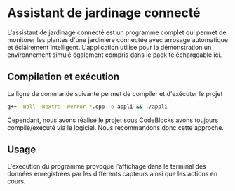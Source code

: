 # Assistant de jardinage connecté

L'assistant de jardinage connecté est un programme complet qui permet de monitorer les plantes d'une jardinière connectée avec arrosage automatique et éclairement intelligent. L'application utilise pour la démonstration un environnement simulé également compris dans le pack téléchargeable ici.

## Compilation et exécution

La ligne de commande suivante permet de compiler et d'exécuter le projet

```bash
g++ -Wall -Wextra -Werror *.cpp -o appli && ./appli
```
Cependant, nous avons réalisé le projet sous CodeBlocks avons toujours compilé/executé via le logiciel. Nous recommandons donc cette approche. 

## Usage

L'execution du programme provoque l'affichage dans le terminal des données enregistrées par les différents capteurs ainsi que les actions en cours. 
